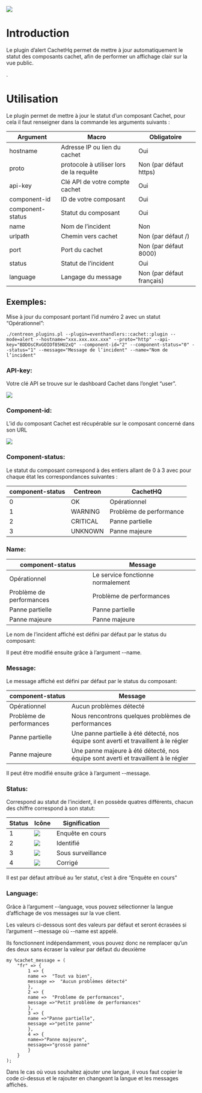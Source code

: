 
![](https://lh6.googleusercontent.com/h_pTYUp7w3t-wyD-67Fhh5ukO8wUeYw9Q57jtEHDnO5p566tQMefS4ssx7S7hNgPfT2OGwANdLby_Md3WKWtsao5VnfzZIBZfN77znH4Xbthdb0NBJ8qwhjV-azNGdwuiFNBhFDn)


# Introduction

Le plugin d’alert CachetHq permet de mettre à jour automatiquement le statut des composants cachet, afin de performer un affichage clair sur la vue public.

.

# Utilisation

  
Le plugin permet de mettre à jour le statut d’un composant Cachet, pour cela il faut renseigner dans la commande les arguments suivants :

  
  
| Argument | Macro  | Obligatoire |
|--|--| --|
| hostname | Adresse IP ou lien du cachet | Oui |
| proto| protocole à utiliser lors de la requête | Non (par défaut https)|
| api-key| Clé API de votre compte cachet | Oui |
| component-id | ID de votre composant | Oui |
| component-status | Statut du composant | Oui |
| name| Nom de l’incident | Non |
| urlpath | Chemin vers cachet | Non (par défaut /) |
| port | Port du cachet | Non (par défaut 8000) |
| status | Statut de l’incident | Oui |
| language| Langage du message | Non (par défaut français) |
  



## Exemples:

Mise à jour du composant portant l’id numéro 2 avec un statut “Opérationnel”:

    ./centreon_plugins.pl --plugin=eventhandlers::cachet::plugin --mode=alert --hostname="xxx.xxx.xxx.xxx" --proto="http" --api-key="BDDOsCRvGOIOf85HU2xQ" --component-id="2" --component-status="0" --status="1" --message="Message de l’incident" --name="Nom de l’incident"

  

### API-key:

Votre clé API se trouve sur le dashboard Cachet dans l’onglet “user”.

  

![](https://lh3.googleusercontent.com/rZGMilP2IL6J4wkFur8GANcJXWRnVv5kP-4lyG-H9n2TzZEjneQdN6SIYFu4jsec9FePh9Og1RIXUeEW64lC_gTIQMowLA6-TEBwnOoeB-dq977aLFRPxCEqpCSfyjx0xk0SgTFK)

  

### Component-id:

L’id du composant Cachet est récupérable sur le composant concerné dans son URL

  

![](https://lh3.googleusercontent.com/2CyxaugigTDrkpb-bk4VTNnLuTTwwg8MyVgXKlXU0e2frSLQrkSZ-poF3Hn6ZZZ0fG54mKLBOX3xD_1fg6jxS2znCz9CTENE_eoJxTtl_w2iEg3njX55u9S-AZ6CJWS8q1TLJUhM)

  
  
  

### Component-status:

Le statut du composant correspond à des entiers allant de 0 à 3 avec pour chaque état les correspondances suivantes :

  
| component-status | Centreon | CachetHQ|
|--|--| --|
| 0 | OK | Opérationnel |
| 1 | WARNING| Problème de performance|
| 2 | CRITICAL | Panne partielle |
| 3 | UNKNOWN | Panne majeure|

### Name:

| component-status | Message |
|--|--|
| Opérationnel | Le service fonctionne normalement|
|Problème de performances | Problème de performances|
|Panne partielle | Panne partielle|
|Panne majeure |Panne majeure|


Le nom de l’incident  affiché est défini par défaut par le status du composant:

Il peut être modifié ensuite grâce à l’argument --name.

  
### Message:

Le message affiché est défini par défaut par le status du composant:

| component-status | Message |
|--|--|
| Opérationnel | Aucun problèmes détecté|
|Problème de performances | Nous rencontrons quelques problèmes de performances|
|Panne partielle | Une panne partielle à été détecté, nos équipe sont averti et travaillent à le régler|
|Panne majeure |Une panne majeure à été détecté, nos équipe sont averti et travaillent à le régler|
  

Il peut être modifié ensuite grâce à l’argument --message.

### Status:

Correspond au statut de l’incident, il en possède quatres différents, chacun des chiffre correspond à son statut:

  
| Status | Icône | Signification|
|--|--|--|
| 1 | ![](https://lh3.googleusercontent.com/9Q8nFiaFaAzJxTbm17FhFRPIfuOWAO8ISSx1sCtB8AmAczzhPiYI-pCJTXNUCKkhbUf5NHTVp6qtJ2bay1F4N4-2iGq7lP9Tm7lW55oPjFEi9z0Rl9kEamQXuCxGgv_4rMEIGCha) | Enquête en cours|
|2|![](https://lh6.googleusercontent.com/zNVssNExVC2zwlipxCoBz4XOIWk7zYC1UmT5egIp_aALO9kIsoKIeag2D_bb3RelFYzQRtYTg4KOwvoooIJ7Iuo7CwWEcvmmQabHt88BH2tqpqhjSYWxvvG95ndxpmB6Ms0c-hff)|Identifié|
|3|![](https://lh6.googleusercontent.com/ht5C2y5AyHyYAmMdd-xLTDpxr4lIozvxmcpjT0IVna8GS8KKjKpQ2eDhbaTPhwTWn3T-kBmlyMrVxvgLZKzsX5QTInzUv4XcO4b3fLS0kCq43G2r-hX0I1ONWZ8ztPWtNQIge4va)|Sous surveillance|
|4|![](https://lh6.googleusercontent.com/HpXBGuXUDzCELW-OQ9BrYvUo-TVHa_HcOoxvMxAXhvEpaMDOyZP-VHmZWXH2hOmmCSZkvQtxf1NBoIQNsyhg1_kUeBQh3QoErbei0XLK533QJS6rW6-Fg2gPRvKk746fSyARHzuz)|Corrigé|

Il est par défaut attribué au 1er statut, c’est à dire “Enquête en cours”


### Language:

  

Grâce à l’argument --language, vous pouvez sélectionner la langue d’affichage de vos messages sur la vue client.

  

Les valeurs ci-dessous sont des valeurs par défaut et seront écrasées si l’argument --message où --name est appelé.

Ils fonctionnent indépendamment, vous pouvez donc ne remplacer qu’un des deux sans écraser la valeur par défaut du deuxième

  

    my %cachet_message = (
	    "fr" => {
		    1 => {
		    name =>  "Tout va bien",
		    message =>  "Aucun problèmes détecté"
		    },
		    2 => {
		    name =>  "Probleme de performances",
		    message =>"Petit problème de performances"
		    },
		    3 => {
		    name =>"Panne partielle",
		    message =>"petite panne"
		    },
		    4 => {
		    name=>"Panne majeure",
		    message=>"grosse panne"
		    }
		}
    );  

Dans le cas où vous souhaitez ajouter une langue, il vous faut copier le code ci-dessus et le rajouter en changeant la langue et les messages affichés.
